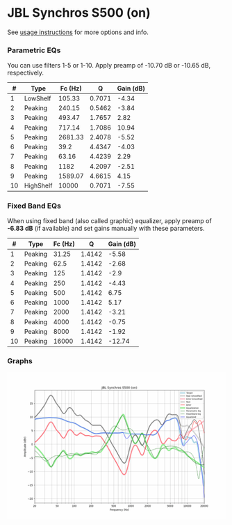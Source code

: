 # JBL Synchros S500 (on)
See [usage instructions](https://github.com/jaakkopasanen/AutoEq#usage) for more options and info.

### Parametric EQs
You can use filters 1-5 or 1-10. Apply preamp of -10.70 dB or -10.65 dB, respectively.

|   # | Type      |   Fc (Hz) |      Q |   Gain (dB) |
|-----|-----------|-----------|--------|-------------|
|   1 | LowShelf  |    105.33 | 0.7071 |       -4.34 |
|   2 | Peaking   |    240.15 | 0.5462 |       -3.84 |
|   3 | Peaking   |    493.47 | 1.7657 |        2.82 |
|   4 | Peaking   |    717.14 | 1.7086 |       10.94 |
|   5 | Peaking   |   2681.33 | 2.4078 |       -5.52 |
|   6 | Peaking   |     39.2  | 4.4347 |       -4.03 |
|   7 | Peaking   |     63.16 | 4.4239 |        2.29 |
|   8 | Peaking   |   1182    | 4.2097 |       -2.51 |
|   9 | Peaking   |   1589.07 | 4.6615 |        4.15 |
|  10 | HighShelf |  10000    | 0.7071 |       -7.55 |

### Fixed Band EQs
When using fixed band (also called graphic) equalizer, apply preamp of **-6.83 dB** (if available) and set gains manually with these parameters.

|   # | Type    |   Fc (Hz) |      Q |   Gain (dB) |
|-----|---------|-----------|--------|-------------|
|   1 | Peaking |     31.25 | 1.4142 |       -5.58 |
|   2 | Peaking |     62.5  | 1.4142 |       -2.68 |
|   3 | Peaking |    125    | 1.4142 |       -2.9  |
|   4 | Peaking |    250    | 1.4142 |       -4.43 |
|   5 | Peaking |    500    | 1.4142 |        6.75 |
|   6 | Peaking |   1000    | 1.4142 |        5.17 |
|   7 | Peaking |   2000    | 1.4142 |       -3.21 |
|   8 | Peaking |   4000    | 1.4142 |       -0.75 |
|   9 | Peaking |   8000    | 1.4142 |       -1.92 |
|  10 | Peaking |  16000    | 1.4142 |      -12.74 |

### Graphs
![](./JBL%20Synchros%20S500%20(on).png)
